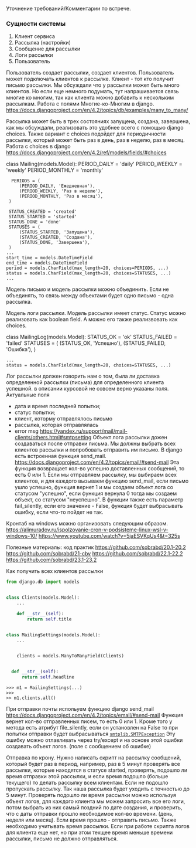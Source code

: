 Уточнение требований/Комментарии по встрече.

### Сущности системы

1) Клиент сервиса
2) Рассылка (настройки)
3) Сообщение для рассылки
4) Логи рассылки
5) Пользователь

Пользователь создает рассылки, создает клиентов. Пользователь может подключать клиентов к рассылке.
Клиент - тот кто получит письмо рассылки.
Мы обсуждали что у рассылки может быть много клиентов. Но если еще немного подумать, тут напрашивается связь многие ко
многим, так как клиента можно добавить к нескольким рассылкам. Работа с полями Многие-ко-Многим в
django. https://docs.djangoproject.com/en/4.2/topics/db/examples/many_to_many/

Рассылка может быть в трех состояниях запущена, создана, завершена, как мы обсуждали, реализовать это удобнее всего с
помощью django choices.
Также вариант с choices подойдет для периодичности рассылки, который может быть раз в день, раз в неделю, раз в месяц.
Работа с choices в django https://docs.djangoproject.com/en/4.2/ref/models/fields/#choices

class Mailing(models.Model):
PERIOD_DAILY = 'daily'
PERIOD_WEEKLY = 'weekly'
PERIOD_MONTHLY = 'monthly'

      PERIODS = (
         (PERIOD_DAILY, 'Ежедневная'),
         (PERIOD_WEEKLY, 'Раз в неделю'),
         (PERIOD_MONTHLY, 'Раз в месяц'),
     )

     STATUS_CREATED = 'created'
     STATUS_STARTED = 'started'
     STATUS_DONE = 'done'
     STATUSES = (
         (STATUS_STARTED, 'Запущена'),
         (STATUS_CREATED, 'Создана'),
         (STATUS_DONE, 'Завершена'),
     )
    ...
    start_time = models.DateTimeField
    end_time = models.DateTimeField
    period = models.CharField(max_length=20, choices=PERIODS, ...)
    status = models.CharField(max_length=20, choices=STATUSES, ...)
    ...

Модель письмо и модель рассылки можно объединить. Если не объединять, то связь между объектами будет одно письмо - одна
рассылка.

Модель логи рассылки.
Модель рассылки имеет статус. Статус можно реализовать как boolean field. А можно его также реализвовать как choices.

class MailingLog(models.Model):
  STATUS_OK = 'ok'
  STATUS_FAILED = 'failed'
  STATUSES = (
        (STATUS_OK, 'Успешно'),
        (STATUS_FAILED, 'Ошибка'),
    )

    ...
    status = models.CharField(max_length=20, choices=STATUSES, ...)

Лог рассылки должен говорить нам о том, была ли доставка определенной рассылки (письма) для определенного клиента
успешной.
в описании курсовой не совсем верно указаны поля.
Актуальные поля

- дата и время последней попытки;
- статус попытки;
- клиент, которму отправлялось письмо
- рассылка, которая отправлялась
- error msg
  https://yandex.ru/support/mail/mail-clients/others.html#smtpsetting
  Объект лога рассылки дожен создаваться после отправки письма. Мы должны выбрать всех клиентов рассылки и попробовать
  отправить им письмо. В django есть встроенная функция send_mail.
  https://docs.djangoproject.com/en/4.2/topics/email/#send-mail
  Эта функция возвращает кол-во успешно доставленных сообщений, то есть 0 или 1. Если мы отправляем рассылку, мы
  выбираем всех клиентов, и для каждого вызываем функцию send_mail, если письмо ушло успешно, функция вернет 1 и мы
  создаем объект лога со статусом "успешно", если функция вернула 0 тогда мы создаем объект, со статусом "неуспешно".
  В функции также есть параметр fail_silently, если его значение - False, функция будет выбрасывать ошибку, если что-то
  пойдет не так.

Кронтаб на windows можно организовать следующим образом.
https://alimuradov.ru/ispolzovanie-cron-v-podsisteme-linux-wsl-v-windows-10/
https://www.youtube.com/watch?v=5jaESVKqUs4&t=325s

Полезные материалы:
код практик
https://github.com/sobrabd/20.1-20.2
https://github.com/sobrabd/21-cbv
https://github.com/sobrabd/22.1-22.2
https://github.com/sobrabd/23.1-23.2

Как получить всех клиентов рассылки

```python
from django.db import models


class Clients(models.Model):
    ...

    def __str__(self):
        return self.title


class MailingSettings(models.Model):
    ...


    clients = models.ManyToManyField(Clients)


  def __str__(self):
      return self.headline
```

```
>>> m1 = MailingSettings(...)
>>> 
>> m1.clients.all()
```

При отправки почты испольуем функцию django send_mail
https://docs.djangoproject.com/en/4.2/topics/email/#send-mail
Функция вернет кол-во отправленных писем, то есть 0 или 1.
Кроме того у метода есть атрибут file_silently, если он установлен на False то при попытки отправки будет
выбрасываться [`smtplib.SMTPException`](https://docs.python.org/3/library/smtplib.html#smtplib.SMTPException "(in Python v3.11)")
Эту ошибку можно отлавливать через try/except и на основе этой ошибки создавать объект логов. (поле c сообщением об
ошибке)

Отправка по крону.
Нужно написать скрипт на рассылку сообщений, который будет раз в период, например, раз в 5 минут проверять все рассылки,
которые находятся в статусе started, проверять, подошло ли время отправки этой рассылки, и если время подошло (больше
текущего) то делать рассылку всем клиентам. Если не подошло пропускать рассылку.
Так наша рассылка будет уходить с точностью до 5 минут.
Проверять подошло ли время рассылки можно используя объект логов, для каждого клиента мы можем запросить все его логи,
потом выбрать из них самый поздний по дате создания, и проверить, что с даты отправки прошло необходимое кол-во
времени. (день, неделя или месяц).
Если время прошло - отправить письмо. Также необходимо учитывать время рассылки. Если при работе скрипта логов для
клиента еще нет, но при этом текщее время меньше времени рассылки, письмо не должно отправляться.

